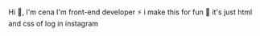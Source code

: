 Hi 👋, I'm cena
I'm front-end developer
⚡ i make this for fun 
🔭 it's just html and css of log in instagram

